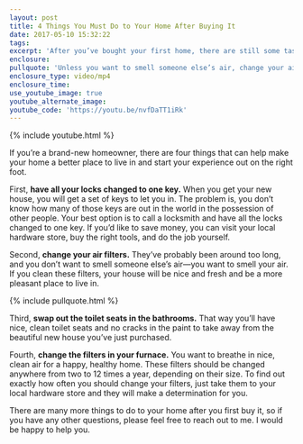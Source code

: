 ```yaml
---
layout: post
title: 4 Things You Must Do to Your Home After Buying It
date: 2017-05-10 15:32:22
tags:
excerpt: 'After you’ve bought your first home, there are still some tasks left to be done that can make your living experience that much more pleasant.'
enclosure:
pullquote: 'Unless you want to smell someone else’s air, change your air filters.'
enclosure_type: video/mp4
enclosure_time:
use_youtube_image: true
youtube_alternate_image:
youtube_code: 'https://youtu.be/nvfDaTT1iRk'
---
```



{% include youtube.html %}

If you’re a brand-new homeowner, there are four things that can help make your home a better place to live in and start your experience out on the right foot.

First, **have all your locks changed to one key.** When you get your new house, you will get a set of keys to let you in. The problem is, you don’t know how many of those keys are out in the world in the possession of other people. Your best option is to call a locksmith and have all the locks changed to one key. If you’d like to save money, you can visit your local hardware store, buy the right tools, and do the job yourself.

Second, **change your air filters.** They’ve probably been around too long, and you don’t want to smell someone else’s air—you want to smell your air. If you clean these filters, your house will be nice and fresh and be a more pleasant place to live in.

{% include pullquote.html %}

Third, **swap out the toilet seats in the bathrooms.** That way you’ll have nice, clean toilet seats and no cracks in the paint to take away from the beautiful new house you’ve just purchased.

Fourth, **change the filters in your furnace.** You want to breathe in nice, clean air for a happy, healthy home. These filters should be changed anywhere from two to 12 times a year, depending on their size. To find out exactly how often you should change your filters, just take them to your local hardware store and they will make a determination for you.

There are many more things to do to your home after you first buy it, so if you have any other questions, please feel free to reach out to me. I would be happy to help you.